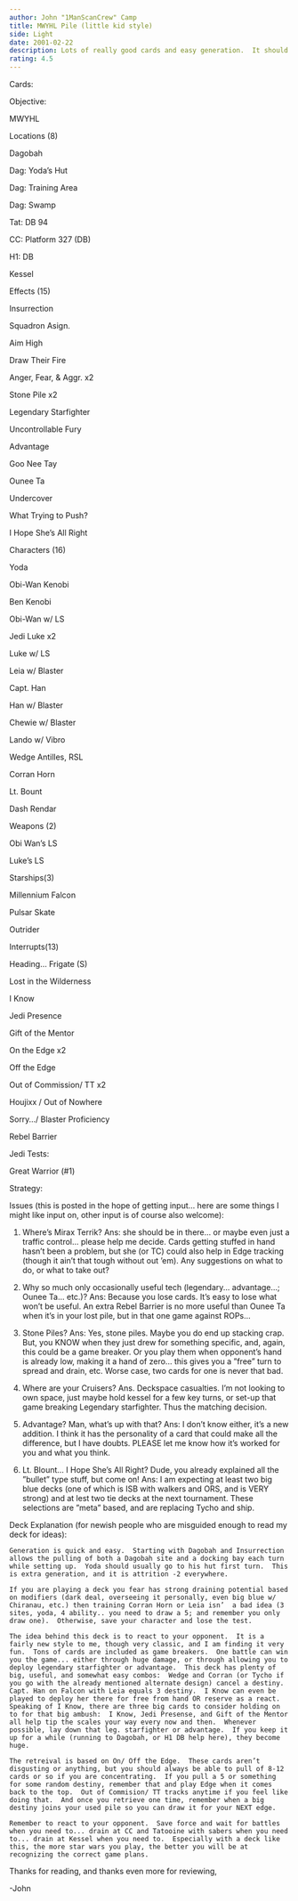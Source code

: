 ```yaml
---
author: John "1ManScanCrew" Camp
title: MWYHL Pile (little kid style)
side: Light
date: 2001-02-22
description: Lots of really good cards and easy generation.  It should be able to react to many different archetypes, and has much replacable tech for meta decisions.
rating: 4.5
---
```

Cards: 

Objective:
MWYHL		

Locations (8)	
Dagobah 		
Dag: Yoda&#8217;s Hut
Dag: Training Area
Dag: Swamp
Tat: DB 94
CC: Platform 327 (DB)
H1: DB
Kessel

Effects (15)	
Insurrection		
Squadron Asign.		
Aim High		
Draw Their Fire		
Anger, Fear, & Aggr.  x2		
Stone Pile x2
Legendary Starfighter
Uncontrollable Fury
Advantage
Goo Nee Tay
Ounee Ta
Undercover
What Trying to Push?
I Hope She&#8217;s All Right

Characters (16)
Yoda
Obi-Wan Kenobi
Ben Kenobi
Obi-Wan w/ LS
Jedi Luke  x2
Luke w/ LS
Leia w/ Blaster
Capt. Han
Han w/ Blaster
Chewie w/ Blaster
Lando w/ Vibro
Wedge Antilles, RSL
Corran Horn
Lt. Bount 
Dash Rendar

Weapons (2)
Obi Wan&#8217;s LS
Luke&#8217;s LS

Starships(3)	
Millennium Falcon
Pulsar Skate
Outrider

Interrupts(13)	
Heading&#8230; Frigate	(S)
Lost in the Wilderness
I Know
Jedi Presence
Gift of the Mentor
On the Edge x2
Off the Edge  		
Out of Commission/ TT x2
Houjixx / Out of Nowhere
Sorry&#8230;/ Blaster Proficiency
Rebel Barrier

Jedi Tests:	
Great Warrior (#1)


Strategy: 

Issues (this is posted in the hope of getting input… here are some things I might like input on, other input is	of course also welcome):

1)  Where’s Mirax Terrik?  Ans: she should be in there... or maybe even just a traffic control... please help	me decide.  Cards getting stuffed in hand hasn’t been a problem, but she (or TC) could also help in Edge tracking (though it ain’t that tough without out ’em).  Any suggestions on what to do, or	what to take out?

2)  Why so much only occasionally useful tech (legendary... advantage...; Ounee Ta... etc.)?  Ans: Because	you lose cards.  It’s easy to lose what won’t be useful.  An extra Rebel Barrier is no more useful	than Ounee Ta when it’s in your lost pile, but in that one game against ROPs...

3)  Stone Piles?  Ans:  Yes, stone piles.  Maybe you do end up stacking crap.  But, you KNOW when they just drew for something specific, and, again, this could be a game breaker.  Or you play them when opponent’s hand is already low, making it a hand of zero... this gives you a ”free” turn to	spread and drain, etc.  Worse case,  two cards for one is never that bad.

4)  Where are your Cruisers?  Ans.  Deckspace casualties.  I’m not looking to own space, just maybe hold	kessel for a few key turns, or set-up that game breaking Legendary starfighter.  Thus the matching decision. 

5)  Advantage? Man, what’s up with that?  Ans:  I don’t know either, it’s a new addition.  I think it has the personality of a card that could make all the difference, but I have doubts.  PLEASE let me know how it’s worked for you and what you think.

6)  Lt. Blount... I Hope She’s All Right?  Dude, you already explained all the ”bullet” type stuff, but come on!   Ans:  I am expecting at least two big blue decks (one of which is ISB with walkers and ORS, and is VERY strong) and at lest two tie decks at the next tournament.  These selections are ”meta”  based, and are replacing Tycho and ship. 

Deck Explanation (for newish people who are misguided enough to read my deck for ideas):


	Generation is quick and easy.  Starting with Dagobah and Insurrection allows the pulling of both a Dagobah site and a docking bay each turn while setting up.  Yoda should usually go to his hut first turn.  This is extra generation, and it is attrition -2 everywhere.
	If you are playing a deck you fear has strong draining potential based on modifiers (dark deal, overseeing it personally, even big blue w/ Chiranau, etc.) then training Corran Horn or Leia isn’  a bad idea (3 sites, yoda, 4 ability.. you need to draw a 5; and remember you only draw one).  Otherwise, save your character and lose the test.
	The idea behind this deck is to react to your opponent.  It is a fairly new style to me, though very classic, and I am finding it very fun.  Tons of cards are included as game breakers.  One battle can win you the game... either through huge damage, or through allowing you to deploy legendary starfighter or advantage.  This deck has plenty of big, useful, and somewhat easy combos:  Wedge and Corran (or Tycho if you go with the already mentioned alternate design) cancel a destiny.  Capt. Han on Falcon with Leia equals 3 destiny.  I Know can even be played to deploy her there for free from hand OR reserve as a react.  Speaking of I Know, there are three big cards to consider holding on to for that big ambush:  I Know, Jedi Presense, and Gift of the Mentor all help tip the scales your way every now and then.  Whenever possible, lay down that leg. starfighter or advantage.  If you keep it up for a while (running to Dagobah, or H1 DB help here), they become huge.
	The retreival is based on On/ Off the Edge.  These cards aren’t  disgusting or anything, but you should always be able to pull of 8-12 cards or so if you are concentrating.  If you pull a 5 or something for some random destiny, remember that and play Edge when it comes back to the top.  Out of Commision/ TT tracks anytime if you feel like doing that.  And once you retrieve one time, remember when a big destiny joins your used pile so you can draw it for your NEXT edge.
	Remember to react to your opponent.  Save force and wait for battles when you need to... drain at CC and Tatooine with sabers when you need to... drain at Kessel when you need to.  Especially with a deck like this, the more star wars you play, the better you will be at recognizing the correct game plans.  

Thanks for reading, and thanks even more for reviewing,

-John

